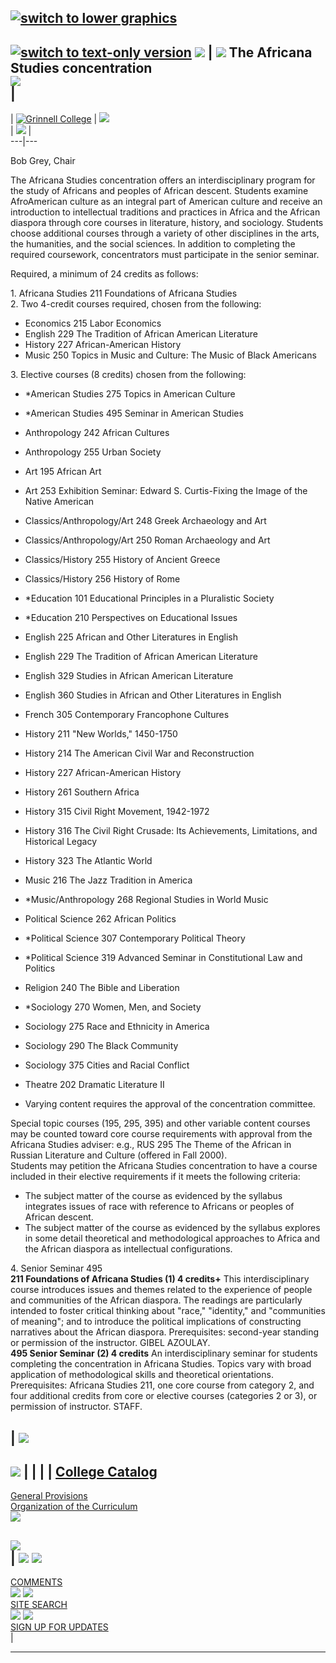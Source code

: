 [![switch to lower graphics](../../../../../../images/jp/jp_horbar.jpg)](../)  
---  
[![switch to text-only
version](../../../../../../images/jp/jp_horbar.jpg)](../txt/)
![](../../../../../../images/0sha.gif) |
![](../../../../../../images/0sha.gif)  The Africana Studies concentration  
![](../../../../../../images/0sha.gif)  
|  
---  
  | [![Grinnell
College](../../../../../../images/jp/jp_vvsgrinnell.gif)](../../../jnl/) |
![](../../../../../../images/jp/vurc.gif)  
| ![](../../../../../../images/0sha.gif) |  
---|---  
  
Bob Grey, Chair  
  
The Africana Studies concentration offers an interdisciplinary program for the
study of Africans and peoples of African descent. Students examine
AfroAmerican culture as an integral part of American culture and receive an
introduction to intellectual traditions and practices in Africa and the
African diaspora through core courses in literature, history, and sociology.
Students choose additional courses through a variety of other disciplines in
the arts, the humanities, and the social sciences. In addition to completing
the required coursework, concentrators must participate in the senior seminar.  
  
Required, a minimum of 24 credits as follows:  
  
1\. Africana Studies 211 Foundations of Africana Studies  
2\. Two 4-credit courses required, chosen from the following:

  * Economics 215 Labor Economics
  * English 229 The Tradition of African American Literature 
  * History 227 African-American History 
  * Music 250 Topics in Music and Culture: The Music of Black Americans

3\. Elective courses (8 credits) chosen from the following:

  * *American Studies 275 Topics in American Culture 
  * *American Studies 495 Seminar in American Studies 
  * Anthropology 242 African Cultures 
  * Anthropology 255 Urban Society 
  * Art 195 African Art 
  * Art 253 Exhibition Seminar: Edward S. Curtis-Fixing the Image of the Native American 
  * Classics/Anthropology/Art 248 Greek Archaeology and Art
  * Classics/Anthropology/Art 250 Roman Archaeology and Art 
  * Classics/History 255 History of Ancient Greece 
  * Classics/History 256 History of Rome 
  * *Education 101 Educational Principles in a Pluralistic Society 
  * *Education 210 Perspectives on Educational Issues 
  * English 225 African and Other Literatures in English 
  * English 229 The Tradition of African American Literature 
  * English 329 Studies in African American Literature 
  * English 360 Studies in African and Other Literatures in English 
  * French 305 Contemporary Francophone Cultures 
  * History 211 "New Worlds," 1450-1750 
  * History 214 The American Civil War and Reconstruction 
  * History 227 African-American History 
  * History 261 Southern Africa 
  * History 315 Civil Right Movement, 1942-1972 
  * History 316 The Civil Right Crusade: Its Achievements, Limitations, and Historical Legacy 
  * History 323 The Atlantic World
  * Music 216 The Jazz Tradition in America 
  * *Music/Anthropology 268 Regional Studies in World Music 
  * Political Science 262 African Politics 
  * *Political Science 307 Contemporary Political Theory 
  * *Political Science 319 Advanced Seminar in Constitutional Law and Politics 
  * Religion 240 The Bible and Liberation
  * *Sociology 270 Women, Men, and Society 
  * Sociology 275 Race and Ethnicity in America 
  * Sociology 290 The Black Community 
  * Sociology 375 Cities and Racial Conflict 
  * Theatre 202 Dramatic Literature II

* Varying content requires the approval of the concentration committee.   
  
Special topic courses (195, 295, 395) and other variable content courses may
be counted toward core course requirements with approval from the Africana
Studies adviser: e.g., RUS 295 The Theme of the African in Russian Literature
and Culture (offered in Fall 2000).  
Students may petition the Africana Studies concentration to have a course
included in their elective requirements if it meets the following criteria:

  * The subject matter of the course as evidenced by the syllabus integrates issues of race with reference to Africans or peoples of African descent. 
  * The subject matter of the course as evidenced by the syllabus explores in some detail theoretical and methodological approaches to Africa and the African diaspora as intellectual configurations.

4\. Senior Seminar 495  
**211 Foundations of Africana Studies (1) 4 credits+** This interdisciplinary
course introduces issues and themes related to the experience of people and
communities of the African diaspora. The readings are particularly intended to
foster critical thinking about "race," "identity," and "communities of
meaning"; and to introduce the political implications of constructing
narratives about the African diaspora. Prerequisites: second-year standing or
permission of the instructor. GIBEL AZOULAY.  
**495 Senior Seminar (2) 4 credits** An interdisciplinary seminar for students
completing the concentration in Africana Studies. Topics vary with broad
application of methodological skills and theoretical orientations.
Prerequisites: Africana Studies 211, one core course from category 2, and four
additional credits from core or elective courses (categories 2 or 3), or
permission of instructor. STAFF.  
  
| ![](../../../../includes/logopic.jpg)  
---  
![](../../../../../../images/0sha.gif) |  | |  | [College
Catalog](../../../jnl/)  
---  
[General Provisions](../../general\\jnl/)  
[Organization of the Curriculum ](../../curriculum\\jnl/)  
![](../../../../../../images/jp/jp_vvscollege.gif)  
  
![](../../../../../../images/0sha.gif)  
| ![](../../../../../../images/jp/jp_horbar.jpg)
![](../../../../../../images/jp/jp_blackhorbar.jpg)  
---  
[COMMENTS](../../../../../../cgi-bin/feed.dll?ivanovl@grinnell.edu)  
![](../../../../../../images/jp/jp_horbar.jpg)
![](../../../../../../images/jp/jp_blackhorbar.jpg)  
[SITE SEARCH](../../../../../../soft/jp_search.html)  
![](../../../../../../images/jp/jp_horbar.jpg)
![](../../../../../../images/jp/jp_blackhorbar.jpg)  
[SIGN UP FOR UPDATES](../../../../../../cgi-bin/update.dll)  
| [](../)  
  
---  


